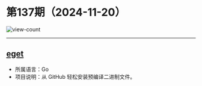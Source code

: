 # 第137期（2024-11-20）

![view-count](https://count.getloli.com/@xiaoxuan6-weekly-20241120)

---
## [eget](https://github.com/zyedidia/eget)
- 所属语言：Go
- 项目说明：从 GitHub 轻松安装预编译二进制文件。

